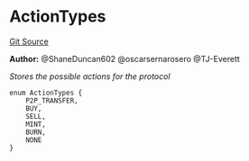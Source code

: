 # ActionTypes
[Git Source](https://github.com/thrackle-io/tron/blob/924e2b2b2b0ddb0088202a57363e91b424c36686/src/common/ActionEnum.sol)

**Author:**
@ShaneDuncan602 @oscarsernarosero @TJ-Everett

*Stores the possible actions for the protocol*


```solidity
enum ActionTypes {
    P2P_TRANSFER,
    BUY,
    SELL,
    MINT,
    BURN,
    NONE
}
```

